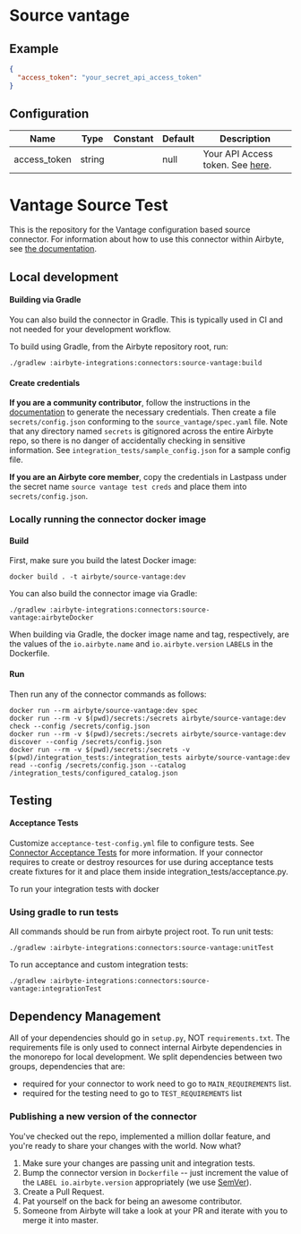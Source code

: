 # Source vantage

## Example
```json
{
  "access_token": "your_secret_api_access_token"
}
```

## Configuration
| Name | Type | Constant | Default | Description |
| --- | --- | --- | --- | --- |
|access_token |string||null|Your API Access token. See <a href="https://vantage.readme.io/reference/authentication">here</a>.|

# Vantage Source Test

This is the repository for the Vantage configuration based source connector.
For information about how to use this connector within Airbyte, see [the documentation](https://docs.airbyte.io/integrations/sources/vantage).

## Local development

#### Building via Gradle
You can also build the connector in Gradle. This is typically used in CI and not needed for your development workflow.

To build using Gradle, from the Airbyte repository root, run:
```
./gradlew :airbyte-integrations:connectors:source-vantage:build
```

#### Create credentials
**If you are a community contributor**, follow the instructions in the [documentation](https://docs.airbyte.io/integrations/sources/vantage)
to generate the necessary credentials. Then create a file `secrets/config.json` conforming to the `source_vantage/spec.yaml` file.
Note that any directory named `secrets` is gitignored across the entire Airbyte repo, so there is no danger of accidentally checking in sensitive information.
See `integration_tests/sample_config.json` for a sample config file.

**If you are an Airbyte core member**, copy the credentials in Lastpass under the secret name `source vantage test creds`
and place them into `secrets/config.json`.

### Locally running the connector docker image

#### Build
First, make sure you build the latest Docker image:
```
docker build . -t airbyte/source-vantage:dev
```

You can also build the connector image via Gradle:
```
./gradlew :airbyte-integrations:connectors:source-vantage:airbyteDocker
```
When building via Gradle, the docker image name and tag, respectively, are the values of the `io.airbyte.name` and `io.airbyte.version` `LABEL`s in
the Dockerfile.

#### Run
Then run any of the connector commands as follows:
```
docker run --rm airbyte/source-vantage:dev spec
docker run --rm -v $(pwd)/secrets:/secrets airbyte/source-vantage:dev check --config /secrets/config.json
docker run --rm -v $(pwd)/secrets:/secrets airbyte/source-vantage:dev discover --config /secrets/config.json
docker run --rm -v $(pwd)/secrets:/secrets -v $(pwd)/integration_tests:/integration_tests airbyte/source-vantage:dev read --config /secrets/config.json --catalog /integration_tests/configured_catalog.json
```
## Testing

#### Acceptance Tests
Customize `acceptance-test-config.yml` file to configure tests. See [Connector Acceptance Tests](https://docs.airbyte.io/connector-development/testing-connectors/connector-acceptance-tests-reference) for more information.
If your connector requires to create or destroy resources for use during acceptance tests create fixtures for it and place them inside integration_tests/acceptance.py.

To run your integration tests with docker

### Using gradle to run tests
All commands should be run from airbyte project root.
To run unit tests:
```
./gradlew :airbyte-integrations:connectors:source-vantage:unitTest
```
To run acceptance and custom integration tests:
```
./gradlew :airbyte-integrations:connectors:source-vantage:integrationTest
```

## Dependency Management
All of your dependencies should go in `setup.py`, NOT `requirements.txt`. The requirements file is only used to connect internal Airbyte dependencies in the monorepo for local development.
We split dependencies between two groups, dependencies that are:
* required for your connector to work need to go to `MAIN_REQUIREMENTS` list.
* required for the testing need to go to `TEST_REQUIREMENTS` list

### Publishing a new version of the connector
You've checked out the repo, implemented a million dollar feature, and you're ready to share your changes with the world. Now what?
1. Make sure your changes are passing unit and integration tests.
1. Bump the connector version in `Dockerfile` -- just increment the value of the `LABEL io.airbyte.version` appropriately (we use [SemVer](https://semver.org/)).
1. Create a Pull Request.
1. Pat yourself on the back for being an awesome contributor.
1. Someone from Airbyte will take a look at your PR and iterate with you to merge it into master.
